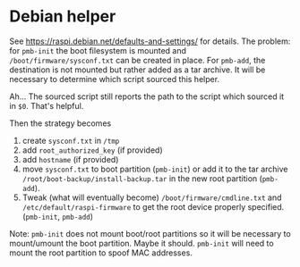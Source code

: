 # Debian helper

See <https://raspi.debian.net/defaults-and-settings/> for details.  The problem: for `pmb-init` the boot filesystem is mounted and `/boot/firmware/sysconf.txt` can be created in place. For `pmb-add`, the destination is not mounted but rather added as a tar archive. It will be necessary to determine which script sourced this helper.

Ah... The sourced script still reports the path to the script which sourced it in `$0`. That's helpful.

Then the strategy becomes

1. create `sysconf.txt` in `/tmp`
1. add `root_authorized_key` (if provided)
1. add `hostname` (if provided)
1. move `sysconf.txt` to boot partition (`pmb-init`) or add it to the tar archive `/root/boot-backup/install-backup.tar` in the new root partition (`pmb-add`).
1. Tweak (what will eventually become)  `/boot/firmware/cmdline.txt` and `/etc/default/raspi-firmware` to get the root device properly specified. (`pmb-init`, `pmb-add`)

Note: `pmb-init` does not mount boot/root partitions so it will be necessary to mount/umount the boot partition. Maybe it should. `pmb-init` will need to mount the root partition to spoof MAC addresses.
